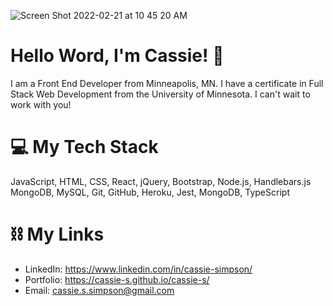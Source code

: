 ![Screen Shot 2022-02-21 at 10 45 20 AM](https://user-images.githubusercontent.com/56046933/155012159-a395028e-481a-4b79-8b0b-296dde451223.png)

# Hello Word, I'm Cassie! :wave:

I am a Front End Developer from Minneapolis, MN. I have a certificate in Full Stack Web Development from the University of Minnesota. I can't wait to work with you!

# 💻 My Tech Stack

JavaScript, HTML, CSS, React, jQuery, Bootstrap, Node.js, Handlebars.js
MongoDB, MySQL, Git, GitHub, Heroku, Jest, MongoDB, TypeScript

# ⛓ My Links

* LinkedIn: https://www.linkedin.com/in/cassie-simpson/
* Portfolio: https://cassie-s.github.io/cassie-s/
* Email: cassie.s.simpson@gmail.com
